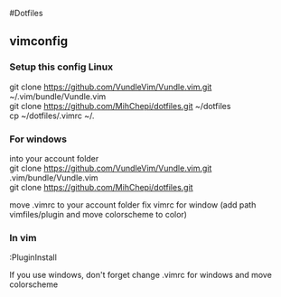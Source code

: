#Dotfiles  
## vimconfig
### Setup this config Linux
git clone https://github.com/VundleVim/Vundle.vim.git ~/.vim/bundle/Vundle.vim   
git clone https://github.com/MihChepi/dotfiles.git ~/dotfiles  
cp ~/dotfiles/.vimrc ~/.   

### For windows
into your account folder  
git clone https://github.com/VundleVim/Vundle.vim.git .vim/bundle/Vundle.vim   
git clone https://github.com/MihChepi/dotfiles.git    

move .vimrc to your account folder 
fix vimrc for window (add path vimfiles/plugin and move colorscheme to color)

### In vim 
:PluginInstall

If you use windows, don't forget change .vimrc for windows and move colorscheme 
